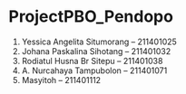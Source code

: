 # ProjectPBO_Pendopo

1. Yessica Angelita Situmorang – 211401025
2. Johana Paskalina Sihotang – 211401032
3. Rodiatul Husna Br Sitepu – 211401038
4. A. Nurcahaya Tampubolon – 211401071
5. Masyitoh – 211401112
